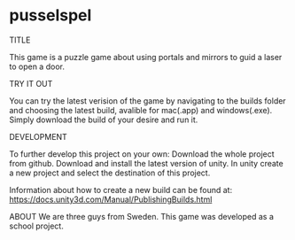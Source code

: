 # pusselspel

TITLE

This game is a puzzle game about using portals and mirrors to guid a laser to open a door.

TRY IT OUT

You can try the latest verision of the game by navigating to the  builds folder and choosing the latest build, avalible for mac(.app) and windows(.exe). Simply download the build of your desire and run it.

DEVELOPMENT

To further develop this project on your own:
Download the whole project from github.
Download and install the latest version of unity.
In unity create a new project and select the destination of this project.

Information about how to create a new build can be found at:
https://docs.unity3d.com/Manual/PublishingBuilds.html



ABOUT
We are three guys from Sweden. This game was developed as a school project.


